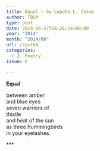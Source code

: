 ```yaml
---
title: Equal – by Lepota L. Cosmo
author: TBLM
type: post
date: 2014-06-27T16:26:24+00:00
year: "2014"
month: "2014/06"
url: /?p=184
categories:
  - 2. Poetry
issue: 6

---
```

**Equal**

between amber  
and blue eyes  
seven warriors of  
thistle  
and heat of the sun  
as three hummingbirds  
in your eyelashes.

\***